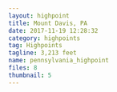 ```yaml
---
layout: highpoint
title: Mount Davis, PA
date: 2017-11-19 12:28:32
category: highpoints
tag: Highpoints
tagline: 3,213 feet
name: pennsylvania_highpoint
files: 8
thumbnail: 5
---
```


